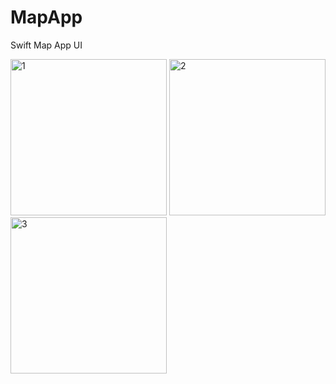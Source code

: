 # MapApp

Swift Map App UI

<p float="left">

<img width="250" alt="1" src="https://user-images.githubusercontent.com/91549016/236285226-2e6dfdad-c886-4220-b6be-2583b266bf7e.png">
<img width="250" alt="2" src="https://user-images.githubusercontent.com/91549016/236285243-bf829d3d-107a-4efd-8d20-93b08ff06a3e.png">
<img width="250" alt="3" src="https://user-images.githubusercontent.com/91549016/236285258-8eb568b0-e67b-4c3d-923e-51b8396cddc1.png">

</p>

